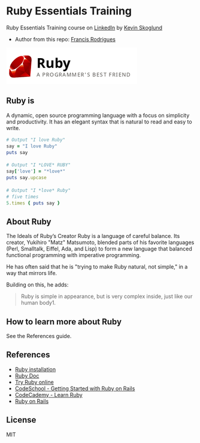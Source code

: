 # Ruby Essentials Training #

Ruby Essentials Training course on [LinkedIn][1] by [Kevin Skoglund][2]

- Author from this repo: [Francis Rodrigues][3]

![Ruby logo](screenshots/ruby-logo.png)

## Ruby is ##

A dynamic, open source programming language with a focus on simplicity and productivity. It has an elegant syntax that is natural to read and easy to write.

```rb
# Output "I love Ruby"
say = "I love Ruby"
puts say

# Output "I *LOVE* RUBY"
say['love'] = "*love*"
puts say.upcase

# Output "I *love* Ruby"
# five times
5.times { puts say }
```

## About Ruby ##

The Ideals of Ruby’s Creator
Ruby is a language of careful balance. Its creator, Yukihiro "Matz" Matsumoto, blended parts of his favorite languages (Perl, Smalltalk, Eiffel, Ada, and Lisp) to form a new language that balanced functional programming with imperative programming.

He has often said that he is "trying to make Ruby natural, not simple," in a way that mirrors life.

Building on this, he adds:

> Ruby is simple in appearance, but is very complex inside, just like our human body1.

## How to learn more about Ruby ##

See the References guide.

## References ##

- [Ruby installation][4]
- [Ruby Doc][9]
- [Try Ruby online][5]
- [CodeSchool - Getting Started with Ruby on Rails][6]
- [CodeCademy - Learn Ruby][7]
- [Ruby on Rails][8]

## License ##

MIT

  [1]: https://www.linkedin.com/learning/ruby-essential-training
  [2]: https://www.linkedin.com/learning/instructors/kevin-skoglund
  [3]: https://github.com/francisrod01
  [4]: https://www.ruby-lang.org/en/documentation/installation/
  [5]: http://tryruby.org/
  [6]: https://www.codeschool.com/learn/ruby
  [7]: https://www.codecademy.com/learn/learn-ruby
  [8]: http://rubyonrails.org/
  [9]: https://ruby-doc.org/
